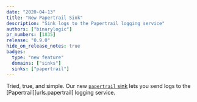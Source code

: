 ```yaml
---
date: "2020-04-13"
title: "New Papertrail Sink"
description: "Sink logs to the Papertrail logging service"
authors: ["binarylogic"]
pr_numbers: [1835]
release: "0.9.0"
hide_on_release_notes: true
badges:
  type: "new feature"
  domains: ["sinks"]
  sinks: ["papertrail"]
---
```


Tried, true, and simple. Our new [`papertrail` sink][docs.sinks.papertrail]
lets you send logs to the [Papertrail][urls.papertrail] logging service.

[docs.sinks.papertrail]: /docs/reference/configuration/sinks/papertrail
